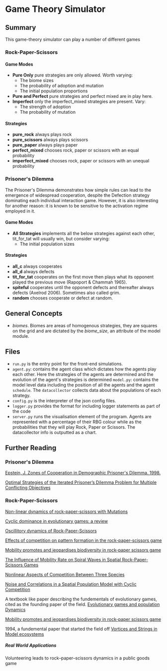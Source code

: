 # Game Theory Simulator

## Summary

This game-theory simulator can play a number of different games

### Rock-Paper-Scissors

#### Game Modes

* **Pure Only** pure strategies are only allowed. Worth varying:
    * The biome sizes
    * The probability of adoption and mutation
    * The initial population proportions
* **Pure and Perfect** pure strategies and perfect mixed are in play here.
* **Imperfect** only the imperfect_mixed strategies are present. Vary:
    * The strength of adoption
    * The probability of mutation

#### Strategies

* **pure_rock** always plays rock
* **pure_scissors** always plays scissors
* **pure_paper** always plays paper
* **perfect_mixed** chooses rock, paper or scissors with an equal probability
* **imperfect_mixed** chooses rock, paper or scissors with an unequal probability

### Prisoner's Dilemma

The Prisoner's Dilemma demonstrates how simple rules can lead to the emergence of widespread cooperation, despite the Defection strategy dominating each individual interaction game. However, it is also interesting for another reason: it is known to be sensitive to the activation regime employed in it.

#### Game Modes

* **All Strategies** implements all the below strategies against each other, tit_for_tat will usually win, but consider varying:
    * The initial population sizes

#### Strategies

* **all_c** always cooperates
* **all_d** always defects
* **tit_for_tat** cooperates on the first move then plays what its opponent played the previous move (Rapoport & Chammah 1965).
* **spiteful** cooperates until the opponent defects and thereafter always defects (Axelrod 2006). Sometimes also called grim.
* **random** chooses cooperate or defect at random.


## General Concepts

* _biomes_. Biomes are areas of homogenous strategies, they are squares on the grid and are dictated by the _biome_size_, an attribute of the model module.


## Files

* ``run.py`` is the entry point for the front-end simulations.
* ``agent.py``: contains the agent class which dictates how the agents play each other. Here the strategies of the agents are determined and the evolution of the agent's strategies is determined ``model.py``: contains the model level data including the position of all the agents and the agent ``schedule``. The ``datacollector`` collects data about the populations of each strategy.
* ``config.py`` is the interpreter of the json config files.
* ``logger.py`` provides the format for including logger statements as part of the code
* ``server.py`` runs the visualisation element of the program. Agents are represented with a percentage of their RBG colour while as the probabilities that they will play Rock, Paper or Scissors. The datacollector info is outputted as a chart.

## Further Reading

### Prisoner's Dilemma

[Epstein, J. Zones of Cooperation in Demographic Prisoner's Dilemma. 1998.](http://citeseerx.ist.psu.edu/viewdoc/download?doi=10.1.1.8.8629&rep=rep1&type=pdf)

[Optimal Strategies of the Iterated Prisoner’s Dilemma Problem for Multiple Conflicting Objectives](https://www.iitk.ac.in/kangal/papers/k2006002.pdf)

### Rock-Paper-Scissors

[Non-linear dynamics of rock-paper-scissors with Mutations](https://arxiv.org/pdf/1502.03370.pdf)

[Cyclic dominance in evolutionary games: a review](https://www.ncbi.nlm.nih.gov/pmc/articles/PMC4191105/)

[Oscillitory dynamics of Rock-Paper-Scissors](https://ac.els-cdn.com/S0022519310000123/1-s2.0-S0022519310000123-main.pdf?_tid=8a0c7e4f-10b1-40b8-96df-ee9aa9ab4a05&acdnat=1543783308_9aa411b2def1624726fc1b60352bcb9e)

[Effects of competition on pattern formation in the rock-paper-scissors game](https://journals.aps.org/pre/abstract/10.1103/PhysRevE.84.021912)

[Mobility promotes and jeopardises biodiversity in rock-paper scissors game](https://www.nature.com/articles/nature06095.pdf)

[The Influence of Mobility Rate on Spiral Waves in Spatial Rock-Paper-Scissors Games](https://www.mdpi.com/2073-4336/7/3/24/htm)

[Nonlinear Aspects of Competition Between Three Species](https://epubs.siam.org/doi/10.1137/0129022)

[Noise and Correlations in a Spatial Population Model with Cyclic Competition](https://journals.aps.org/prl/abstract/10.1103/PhysRevLett.99.238105)

A textbook like paper describing the fundementals of evolutionary games, cited as the founding paper of the field.
[Evolutionary games and population Dynamics](http://baloun.entu.cas.cz/krivan/papers/kamenice13.pdf)

[Mobility promotes and jeopardises biodiversity in rock-paper scissors game](https://www.nature.com/articles/nature06095.pdf)

1994, a fundemental paper that started the field off
[Vortices and Strings in Model ecosystems](https://journals.aps.org/pre/pdf/10.1103/PhysRevE.50.3401)

##### Real World Applications

Volunteering leads to rock–paper–scissors dynamics in a public goods game
